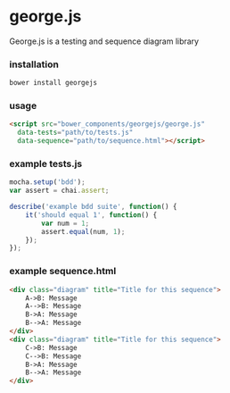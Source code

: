 # george.js
George.js is a testing and sequence diagram library

### installation
```javascript
bower install georgejs
```

### usage
```html
<script src="bower_components/georgejs/george.js" 
  data-tests="path/to/tests.js"
  data-sequence="path/to/sequence.html"></script>
 ```
  
  
### example tests.js
```javascript
mocha.setup('bdd');
var assert = chai.assert;

describe('example bdd suite', function() {
    it('should equal 1', function() {
        var num = 1;
        assert.equal(num, 1);
    });
});
```


### example sequence.html
```html
<div class="diagram" title="Title for this sequence">
	A->B: Message
	A-->B: Message
	B->A: Message
	B-->A: Message
</div>	
<div class="diagram" title="Title for this sequence">
	C->B: Message
	C-->B: Message
	B->A: Message
	B-->A: Message
</div>
```	
